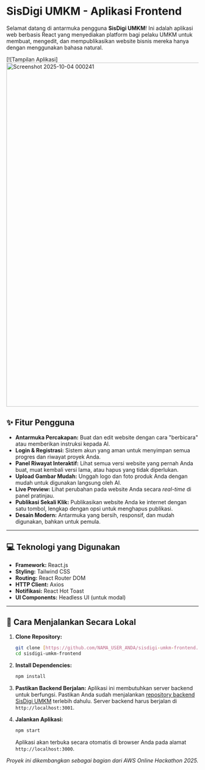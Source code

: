 # SisDigi UMKM - Aplikasi Frontend

Selamat datang di antarmuka pengguna **SisDigi UMKM**! Ini adalah aplikasi web berbasis React yang menyediakan platform bagi pelaku UMKM untuk membuat, mengedit, dan mempublikasikan website bisnis mereka hanya dengan menggunakan bahasa natural.

[![Tampilan Aplikasi]
<img width="1919" height="903" alt="Screenshot 2025-10-04 000241" src="https://github.com/user-attachments/assets/ee0186af-eb01-4402-962e-81f84b17d9c8" />

## ✨ Fitur Pengguna

- **Antarmuka Percakapan:** Buat dan edit website dengan cara "berbicara" atau memberikan instruksi kepada AI.
- **Login & Registrasi:** Sistem akun yang aman untuk menyimpan semua progres dan riwayat proyek Anda.
- **Panel Riwayat Interaktif:** Lihat semua versi website yang pernah Anda buat, muat kembali versi lama, atau hapus yang tidak diperlukan.
- **Upload Gambar Mudah:** Unggah logo dan foto produk Anda dengan mudah untuk digunakan langsung oleh AI.
- **Live Preview:** Lihat perubahan pada website Anda secara *real-time* di panel pratinjau.
- **Publikasi Sekali Klik:** Publikasikan website Anda ke internet dengan satu tombol, lengkap dengan opsi untuk menghapus publikasi.
- **Desain Modern:** Antarmuka yang bersih, responsif, dan mudah digunakan, bahkan untuk pemula.

---

## 💻 Teknologi yang Digunakan

- **Framework:** React.js
- **Styling:** Tailwind CSS
- **Routing:** React Router DOM
- **HTTP Client:** Axios
- **Notifikasi:** React Hot Toast
- **UI Components:** Headless UI (untuk modal)

---

## 🚀 Cara Menjalankan Secara Lokal

1.  **Clone Repository:**
    ```bash
    git clone [https://github.com/NAMA_USER_ANDA/sisdigi-umkm-frontend.git](https://github.com/NAMA_USER_ANDA/sisdigi-umkm-frontend.git)
    cd sisdigi-umkm-frontend
    ```

2.  **Install Dependencies:**
    ```bash
    npm install
    ```

3.  **Pastikan Backend Berjalan:**
    Aplikasi ini membutuhkan server backend untuk berfungsi. Pastikan Anda sudah menjalankan [repository backend SisDigi UMKM](https://github.com/NAMA_USER_ANDA/sisdigi-umkm-backend) terlebih dahulu. Server backend harus berjalan di `http://localhost:3001`.

4.  **Jalankan Aplikasi:**
    ```bash
    npm start
    ```
    Aplikasi akan terbuka secara otomatis di browser Anda pada alamat `http://localhost:3000`.

*Proyek ini dikembangkan sebagai bagian dari AWS Online Hackathon 2025.*
